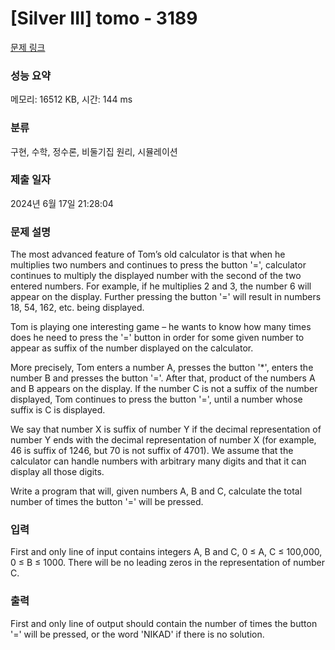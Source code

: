 # [Silver III] tomo - 3189 

[문제 링크](https://www.acmicpc.net/problem/3189) 

### 성능 요약

메모리: 16512 KB, 시간: 144 ms

### 분류

구현, 수학, 정수론, 비둘기집 원리, 시뮬레이션

### 제출 일자

2024년 6월 17일 21:28:04

### 문제 설명

<p>The most advanced feature of Tom’s old calculator is that when he multiplies two numbers and continues to press the button '=', calculator continues to multiply the displayed number with the second of the two entered numbers. For example, if he multiplies 2 and 3, the number 6 will appear on the display. Further pressing the button '=' will result in numbers 18, 54, 162, etc. being displayed. </p>

<p>Tom is playing one interesting game – he wants to know how many times does he need to press the '=' button in order for some given number to appear as suffix of the number displayed on the calculator. </p>

<p>More precisely, Tom enters a number A, presses the button '*', enters the number B and presses the button '='. After that, product of the numbers A and B appears on the display. If the number C is not a suffix of the number displayed, Tom continues to press the button '=', until a number whose suffix is C is displayed. </p>

<p>We say that number X is suffix of number Y if the decimal representation of number Y ends with the decimal representation of number X (for example, 46 is suffix of 1246, but 70 is not suffix of 4701). We assume that the calculator can handle numbers with arbitrary many digits and that it can display all those digits. </p>

<p>Write a program that will, given numbers A, B and C, calculate the total number of times the button '=' will be pressed. </p>

### 입력 

 <p>First and only line of input contains integers A, B and C, 0 ≤ A, C ≤ 100,000, 0 ≤ B ≤ 1000. There will be no leading zeros in the representation of number C. </p>

### 출력 

 <p>First and only line of output should contain the number of times the button '=' will be pressed, or the word 'NIKAD' if there is no solution. </p>

